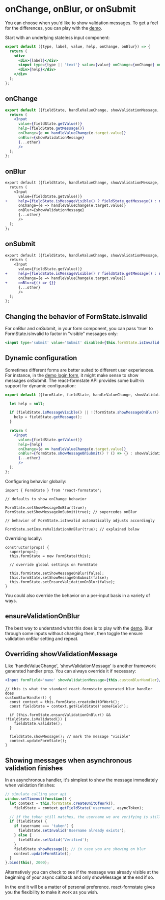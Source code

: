 # onChange, onBlur, or onSubmit

You can choose when you'd like to show validation messages. To get a feel for the differences, you can play with the [demo](https://dtrelogan.github.io/react-formstate-demo/).

Start with an underlying stateless input component:

```jsx
export default ({type, label, value, help, onChange, onBlur}) => {
  return (
    <div>
      <div>{label}</div>
      <input type={type || 'text'} value={value} onChange={onChange} onBlur={onBlur}/>
      <div>{help}</div>
    </div>
  );
};
```

## onChange

```jsx
export default ({fieldState, handleValueChange, showValidationMessage, ...other}) => {
  return (
    <Input
      value={fieldState.getValue()}
      help={fieldState.getMessage()}
      onChange={e => handleValueChange(e.target.value)}
      onBlur={showValidationMessage}
      {...other}
      />
  );
};
```

## onBlur

```diff
export default ({fieldState, handleValueChange, showValidationMessage, ...other}) => {
  return (
    <Input
      value={fieldState.getValue()}
+     help={fieldState.isMessageVisible() ? fieldState.getMessage() : null}
      onChange={e => handleValueChange(e.target.value)}
      onBlur={showValidationMessage}
      {...other}
      />
  );
};
```

## onSubmit

```diff
export default ({fieldState, handleValueChange, showValidationMessage, ...other}) => {
  return (
    <Input
      value={fieldState.getValue()}
+     help={fieldState.isMessageVisible() ? fieldState.getMessage() : null}
      onChange={e => handleValueChange(e.target.value)}
+     onBlur={() => {}}
      {...other}
      />
  );
};
```

## Changing the behavior of FormState.isInvalid

For onBlur and onSubmit, in your form component, you can pass 'true' to FormState.isInvalid to factor in "visible" messages only:

```jsx
<input type='submit' value='Submit' disabled={this.formState.isInvalid(true)}/>
```

## Dynamic configuration

Sometimes different forms are better suited to different user experiences. For instance, in the [demo login form](https://dtrelogan.github.io/react-formstate-demo/?form=login), it might make sense to show messages onSubmit. The react-formstate API provides some built-in support for dynamic configuration:

```jsx
export default ({formState, fieldState, handleValueChange, showValidationMessage, ...other}) => {

  let help = null;

  if (fieldState.isMessageVisible() || !(formState.showMessageOnBlur() || formState.showMessageOnSubmit())) {
    help = fieldState.getMessage();
  }

  return (
    <Input
      value={fieldState.getValue()}
      help={help}
      onChange={e => handleValueChange(e.target.value)}
      onBlur={formState.showMessageOnSubmit() ? () => {} : showValidationMessage}
      {...other}
      />
  );
};
```

Configuring behavior globally:

```es6
import { FormState } from 'react-formstate';

// defaults to show onChange behavior

FormState.setShowMessageOnBlur(true);
FormState.setShowMessageOnSubmit(true); // supercedes onBlur

// behavior of FormState.isInvalid automatically adjusts accordingly

FormState.setEnsureValidationOnBlur(true); // explained below

```

Overriding locally:

```es6
constructor(props) {
  super(props);
  this.formState = new FormState(this);

  // override global settings on FormState

  this.formState.setShowMessageOnBlur(false);
  this.formState.setShowMessageOnSubmit(false);
  this.formState.setEnsureValidationOnBlur(false);
}
```

You could also override the behavior on a per-input basis in a variety of ways.

## ensureValidationOnBlur

The best way to understand what this does is to play with the [demo](https://dtrelogan.github.io/react-formstate-demo/). Blur through some inputs without changing them, then toggle the ensure validation onBlur setting and repeat.

## Overriding showValidationMessage

Like 'handleValueChange', 'showValidationMessage' is another framework generated handler prop. You can always override it if necessary:

```jsx
<Input formField='name' showValidationMessage={this.customBlurHandler}/>
```

```es6
// this is what the standard react-formstate generated blur handler does
customBlurHandler() {
  const context = this.formState.createUnitOfWork();
  const fieldState = context.getFieldState('someField');

  if (this.formState.ensureValidationOnBlur() && !fieldState.isValidated()) {
    fieldState.validate();
  }

  fieldState.showMessage(); // mark the message "visible"
  context.updateFormState();
}
```

## Showing messages when asynchronous validation finishes

In an asynchronous handler, it's simplest to show the message immediately when validation finishes:

```jsx
// simulate calling your api
window.setTimeout(function() {
  let context = this.formState.createUnitOfWork(),
    fieldState = context.getFieldState('username', asyncToken);

  // if the token still matches, the username we are verifying is still relevant
  if (fieldState) {
    if (username === 'taken') {
      fieldState.setInvalid('Username already exists');
    } else {
      fieldState.setValid('Verified');
    }
    fieldState.showMessage(); // in case you are showing on blur
    context.updateFormState();
  }
}.bind(this), 2000);
```

Alternatively you can check to see if the message was already visible at the beginning of your async callback and only showMessage at the end if so.

In the end it will be a matter of personal preference. react-formstate gives you the flexibility to make it work as you wish.
